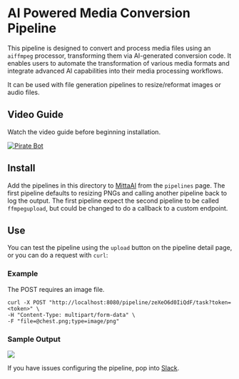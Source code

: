 # AI Powered Media Conversion Pipeline
This pipeline is designed to convert and process media files using an `aiffmpeg` processor, transforming them via AI-generated conversion code. It enables users to automate the transformation of various media formats and integrate advanced AI capabilities into their media processing workflows.

It can be used with file generation pipelines to resize/reformat images or audio files.

## Video Guide
Watch the video guide before beginning installation.

[![Pirate Bot](https://img.youtube.com/vi/zAdhqL1yr5Y/0.jpg)](https://www.youtube.com/watch?v=zAdhqL1yr5Y)

## Install
Add the pipelines in this directory to [MittaAI](https://mitta.ai) from the `pipelines` page. The first pipeline defaults to resizing PNGs and calling another pipeline back to log the output. The first pipeline expect the second pipeline to be called `ffmpegupload`, but could be changed to do a callback to a custom endpoint.

## Use
You can test the pipeline using the `upload` button on the pipeline detail page, or you can do a request with `curl`:

### Example
The POST requires an image file.
```
curl -X POST "http://localhost:8080/pipeline/zeXeO6d0IiQdF/task?token=<token>" \
-H "Content-Type: multipart/form-data" \
-F "file=@chest.png;type=image/png"
```

### Sample Output
<img src="https://raw.githubusercontent.com/MittaAI/mitta-community/main/cookbooks/conversion/7GjzjSoj8V7OB.png">

If you have issues configuring the pipeline, pop into [Slack](https://join.slack.com/t/mittaai/shared_invite/zt-2azbcv29i-CL74lmOksgvN54jhvmVWeA).